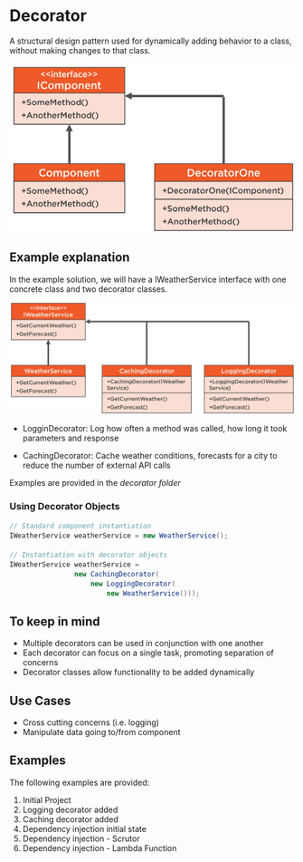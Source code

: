 # Decorator 


A structural design pattern used for dynamically adding behavior to a class, without making changes to that class.


![Uml Diagram2](/Structural/Decorator/assets/uml.png)



## Example explanation

In the example solution, we will have a IWeatherService interface with one concrete class and two decorator classes.

![Uml Diagram2](/Structural/Decorator/assets/example.png)

- LogginDecorator: Log how often a method was called, how long it took parameters and response

- CachingDecorator: Cache weather conditions, forecasts for a city to reduce the number of external API calls

Examples are provided in the *decorator folder*

### Using Decorator Objects
```cs
// Standard component instantiation
IWeatherService weatherService = new WeatherService();

// Instantiation with decorator objects
IWeatherService weatherService =
                new CachingDecorator(
                    new LoggingDecorator(
                        new WeatherService()));

```
## To keep in mind

- Multiple decorators can be used in conjunction with one another
- Each decorator can focus on a single task, promoting separation of concerns
- Decorator classes allow functionality to be added dynamically

## Use Cases
- Cross cutting concerns (i.e. logging)
- Manipulate data going to/from component
  

## Examples

The following examples are provided:

1. Initial Project
2. Logging decorator added
3. Caching decorator added
4. Dependency injection initial state
5. Dependency injection - Scrutor
5. Dependency injection - Lambda Function